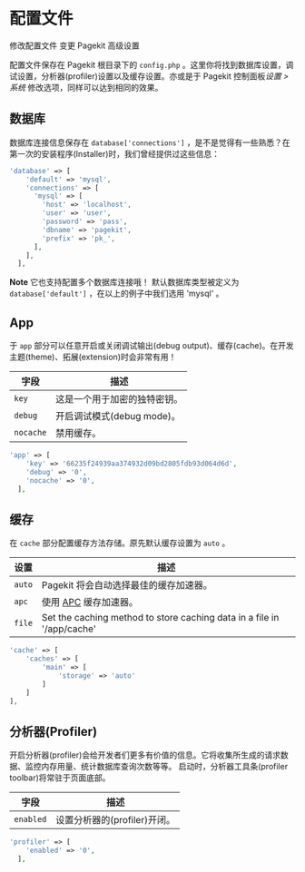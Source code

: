<!--
 * @author PCDotFan
 -->
# 配置文件

<p class="uk-article-lead">修改配置文件 变更 Pagekit 高级设置</p>

配置文件保存在 Pagekit 根目录下的 `config.php` 。这里你将找到数据库设置，调试设置，分析器(profiler)设置以及缓存设置。亦或是于 Pagekit 控制面板*设置 > 系统* 修改选项，同样可以达到相同的效果。

## 数据库

数据库连接信息保存在 `database['connections']` ，是不是觉得有一些熟悉？在第一次的安装程序(Installer)时，我们曾经提供过这些信息：

```php
'database' => [
    'default' => 'mysql',
    'connections' => [
      'mysql' => [
        'host' => 'localhost',
        'user' => 'user',
        'password' => 'pass',
        'dbname' => 'pagekit',
        'prefix' => 'pk_',
      ],
    ],
  ],
```

**Note** 它也支持配置多个数据库连接哦！
默认数据库类型被定义为 `database['default']` ，在以上的例子中我们选用 'mysql' 。
## App

于 `app` 部分可以任意开启或关闭调试输出(debug output)、缓存(cache)。在开发主题(theme)、拓展(extension)时会非常有用！

| 字段 | 描述 |
|-------|-------------|
| `key` | 这是一个用于加密的独特密钥。 |
| `debug` | 开启调试模式(debug mode)。 |
| `nocache` | 禁用缓存。 |

```php
'app' => [
    'key' => '66235f24939aa374932d09bd2805fdb93d064d6d',
    'debug' => '0',
    'nocache' => '0',
  ],
```

## 缓存

在 `cache` 部分配置缓存方法存储。原先默认缓存设置为 `auto` 。

| 设置 | 描述 |
|---------|-------------|
| `auto` | Pagekit 将会自动选择最佳的缓存加速器。 |
| `apc` | 使用 [APC](http://www.php.net/manual/de/book.apc.php) 缓存加速器。|
| `file` | Set the caching method to store caching data in a file in '/app/cache' |


```php
'cache' => [
    'caches' => [
        'main' => [
            'storage' => 'auto'
        ]
    ]
],
```

## 分析器(Profiler)

开启分析器(profiler)会给开发者们更多有价值的信息。它将收集所生成的请求数据、监控内存用量、统计数据库查询次数等等。
启动时，分析器工具条(profiler toolbar)将常驻于页面底部。

| 字段 | 描述 |
|-------|-------------|
| `enabled` | 设置分析器的(profiler)开闭。 |

```php
'profiler' => [
    'enabled' => '0',
  ],
```
